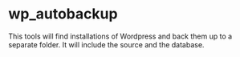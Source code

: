 # wp_autobackup
This tools will find installations of Wordpress and back them up to a separate folder.  It will include the source and the database.
